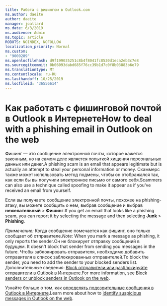 ```yaml
---
title: Работа с фишингом в Outlook.com
ms.author: daeite
author: daeite
manager: joallard
ms.date: 6/3/2019
ms.audience: Admin
ms.topic: article
ROBOTS: NOINDEX, NOFOLLOW
localization_priority: Normal
ms.custom:
- "9000289"
ms.openlocfilehash: d9f199035251c8b4f8041fc8530d1eca2eb3c7e8
ms.sourcegitcommit: 0b06093dabd685f76cc39b1d7c0f8b03883b6e79
ms.translationtype: MT
ms.contentlocale: ru-RU
ms.lasthandoff: 10/25/2019
ms.locfileid: "36556614"
---
```

# <a name="how-to-deal-with-a-phishing-email-in-outlook-on-the-web"></a><span data-ttu-id="a4ef2-102">Как работать с фишинговой почтой в Outlook в Интернете</span><span class="sxs-lookup"><span data-stu-id="a4ef2-102">How to deal with a phishing email in Outlook on the web</span></span>

<span data-ttu-id="a4ef2-103">Фишинг — это сообщение электронной почты, которое кажется законным, но на самом деле является попыткой хищения персональных данных или денег.</span><span class="sxs-lookup"><span data-stu-id="a4ef2-103">A phishing scam is an email that appears legitimate but is actually an attempt to steal your personal information or money.</span></span> <span data-ttu-id="a4ef2-104">Скаммерс также может использовать метод подмены, чтобы он отображался так, как если бы вы получили электронное письмо от самого себя.</span><span class="sxs-lookup"><span data-stu-id="a4ef2-104">Scammers can also use a technique called spoofing to make it appear as if you've received an email from yourself.</span></span>

<span data-ttu-id="a4ef2-105">Если вы получаете сообщение электронной почты, похожее на phishing-атаку, вы можете сообщить о нем, выбрав сообщение и выбрав **нежелательный** > **Фишинг**.</span><span class="sxs-lookup"><span data-stu-id="a4ef2-105">If you get an email that looks like a phishing scam, you can report it by selecting the message and then selecting **Junk** > **Phishing**.</span></span>

<span data-ttu-id="a4ef2-106">*Примечание:* Когда сообщение помечается как фишинг, оно только сообщает об отправителе.</span><span class="sxs-lookup"><span data-stu-id="a4ef2-106">*Note:* When you mark a message as phishing, it only reports the sender.</span></span><span data-ttu-id="a4ef2-107">Он не блокирует отправку сообщений в будущем.</span><span class="sxs-lookup"><span data-stu-id="a4ef2-107"> It doesn't block that sender from sending you messages in the future.</span></span> <span data-ttu-id="a4ef2-108">Чтобы заблокировать отправителя, необходимо добавить отправителя в список заблокированных отправителей.</span><span class="sxs-lookup"><span data-stu-id="a4ef2-108">To block the sender, you need to add the sender to your blocked senders list.</span></span> <span data-ttu-id="a4ef2-109">Дополнительные сведения: [Block отправители или разблокируйте отправители в Outlook в Интернете](https://support.office.com/article/9bf812d4-6995-4d19-901a-76d6e26939b0).</span><span class="sxs-lookup"><span data-stu-id="a4ef2-109">For more information, see [Block senders or unblock senders in Outlook on the web](https://support.office.com/article/9bf812d4-6995-4d19-901a-76d6e26939b0).</span></span>

<span data-ttu-id="a4ef2-110">Узнайте больше о том, как [определять подозрительные сообщения в Outlook в Интернете](https://support.office.com/article/3d44102b-6ce3-4f7c-a359-b623bec82206).</span><span class="sxs-lookup"><span data-stu-id="a4ef2-110">Learn more about how to [identify suspicious messages in Outlook on the web](https://support.office.com/article/3d44102b-6ce3-4f7c-a359-b623bec82206).</span></span>